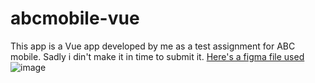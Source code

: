 # abcmobile-vue
This app is a Vue app developed by me as a test assignment for ABC mobile. Sadly i din't make it in time to submit it. 
[Here's a figma file used](https://www.figma.com/file/gDdwIFXVXNHsRycYKW01i8/%D0%A2%D0%B5%D1%81%D1%82-%D0%BD%D0%B0-%D1%83%D1%80%D0%BE%D0%B2%D0%B5%D0%BD%D1%8C-IQ-(Copy)?type=design&mode=design&t=FAeHq4WlGmWSjdHA-1)
![image](https://github.com/kulakdev/abcmobile-vue/assets/57463058/c7145c48-c1cf-4e04-a9b5-c2f91ea6b3d6)
